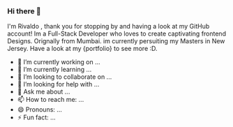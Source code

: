 ### Hi there 👋
I'm Rivaldo , thank you for stopping by and having a look at my GitHub account! Im a Full-Stack Developer who loves to create captivating frontend Designs. Orignally from Mumbai. im currently persuiting my Masters in New Jersey. Have a look at my {portfolio} to see more :D.

<script type="module" src="https://unpkg.com/@splinetool/viewer@1.0.52/build/spline-viewer.js"></script>
<spline-viewer url="https://prod.spline.design/MTQq8YLY-yjXBgXt/scene.splinecode"></spline-viewer>

- 🔭 I’m currently working on ...
- 🌱 I’m currently learning ...
- 👯 I’m looking to collaborate on ...
- 🤔 I’m looking for help with ...
- 💬 Ask me about ...
- 📫 How to reach me: ...
- 😄 Pronouns: ...
- ⚡ Fun fact: ...


